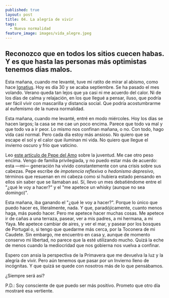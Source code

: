 ```yaml
---
published: true
layout: post
title: 04. La alegría de vivir
tags:
  - Nueva normalidad
feature_image: images/vida_alegre.jpeg
---
```

## Reconozco que en todos los sitios cuecen habas. Y es que hasta las personas más optimistas tenemos días malos.

Esta mañana, cuando me levanté, tuve mi ratito de mirar al abismo, como hace [Ignatius](https://www.youtube.com/watch?v=-Qw9QMlYD38). Hoy es día 30 y se acaba septiembre. Se ha pasado el mes volando. Verano queda tan lejos que ya casi ni me acuerdo del calor. Ni de los días de calma y relajación, en los que llegué a pensar, iluso, que podría ser fácil vivir con mascarilla y distancia social. Que podría acostumbrarme al eufemismo de la nueva normalidad. 

Esta mañana, cuando me levanté, entré en modo miércoles. Hoy los días se hacen largos; la casa se me cae un poco encima. Parece que todo va mal y que todo va a ir peor. Lo mismo nos confinan mañana, o no. Con todo, hago vida casi normal. Pero cada día estoy más ansioso. No quiero que se escape el sol y el calor que iluminan mi vida. No quiero que llegue el invierno oscuro y frío que vaticino. 

Leo [este artículo de Pepe del Amo](https://www.elsaltodiario.com/sub25/estaba-asi-cuando-llegue) sobre la juventud. Me cae otro peso encima. Vengo de familia privilegiada, y no puedo estar más de acuerdo: esta —mi— generación ha vivido constantemente con una crisis sobre sus cabezas. Pepe escribe de _impotencia reflexiva_ o _hedonismo depresivo_, términos que resuenan en mi cabeza como si hubiera estado pensando en ellos sin saber que se llamaban así. Sí, llevo un mes debatiéndome entre el "¿qué le voy a hacer?" y el "me apetece un whisky (aunque no sea domingo)".

Esta mañana, iba ganando el "¿qué le voy a hacer?". Porque lo único que puedo hacer es, literalmente, nada. Y que, paradójicamente, cuanto menos haga, más puedo hacer. Pero me apetece hacer muchas cosas. Me apetece ir de cañas a una terraza, pasear, ver a mis padres, a mi hermana, a mi Yaya. Me apetece cambiar de aires, y ver el mar, y pasear por los bosques de Portugal o, si tengo que quedarme más cerca, por la Toconera de mi Caudete. Sin embargo, me encuentro en casa y, aunque de momento conservo mi libertad, no parece que la esté utilizando mucho. Quizá la eche de menos cuando la mediocridad que nos gobierna nos vuelva a confinar.

Espero con ansia la perspectiva de la Primavera que me devuelva la luz y la alegría de vivir. Pero aún tenemos que pasar por un Invierno lleno de incógnitas. Y que quizá se quede con nosotros más de lo que pensábamos.

¿Siempre será así? 

P.D.: Soy consciente de que puedo ser más positivo. Prometo que otro día mostraré esa vertiente.
